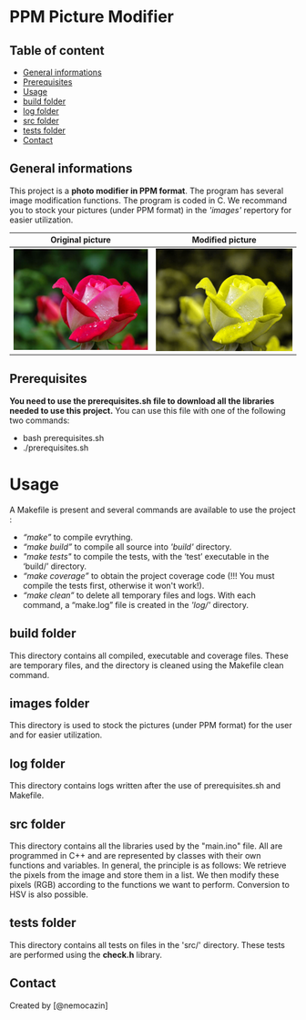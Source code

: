 # PPM Picture Modifier

## Table of content

 * [General informations](#general-informations)
 * [Prerequisites](#prerequisites)
 * [Usage](#usage)
 * [build folder](#build-folder)
 * [log folder](#log-folder)
 * [src folder](#src-folder)
 * [tests folder](#tests-folder)
 * [Contact](#contact)

## General informations 

This project is a __photo modifier in PPM format__. The program has several image modification functions. The program is coded in C.
We recommand you to stock your pictures (under PPM format) in the _'images'_ repertory for easier utilization.

| Original picture | Modified picture |
| ------- | ------- |
| ![Original picture](assets/rose_original.png) | ![Modified picture](assets/rose_modified.png) |

## Prerequisites

__You need to use the prerequisites.sh file to download all the libraries needed to use this project.__
You can use this file with one of the following two commands:
 - bash prerequisites.sh
 - ./prerequisites.sh

 # Usage

A Makefile is present and several commands are available to use the project :
 - _“make”_ to compile evrything. 
 - _“make build”_ to compile all source  into _'build'_ directory.
 - _"make tests"_ to compile the tests, with the ‘test’ executable in the ‘build/’ directory.
 - _“make coverage”_ to obtain the project coverage code (!!! You must compile the tests first, otherwise it won't work!).
 - _“make clean”_ to delete all temporary files and logs.
With each command, a “make.log” file is created in the _'log/'_ directory.

## build folder

This directory contains all compiled, executable and coverage files. These are temporary files, and the directory is cleaned using the Makefile clean command.

## images folder

This directory is used to stock the pictures (under PPM format) for the user and for easier utilization.

## log folder

This directory contains logs written after the use of prerequisites.sh and Makefile.

## src folder

This directory contains all the libraries used by the "main.ino" file. All are programmed in C++ and are represented by classes with their own functions and variables. 
In general, the principle is as follows: We retrieve the pixels from the image and store them in a list. We then modify these pixels (RGB) according to the functions we want to perform. Conversion to HSV is also possible.

## tests folder

This directory contains all tests on files in the 'src/' directory. These tests are performed using the __check.h__ library. 

## Contact

Created by [@nemocazin] 